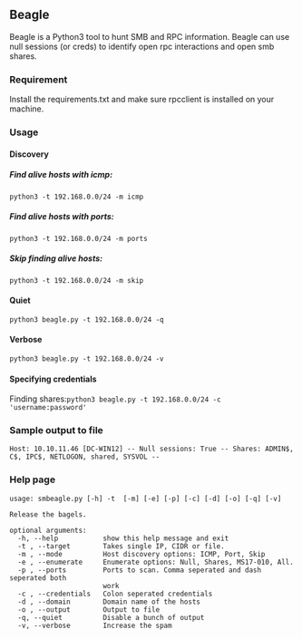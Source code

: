 ## Beagle
<p>Beagle is a Python3 tool to hunt SMB and RPC information. Beagle can use null sessions (or creds) to identify open rpc interactions and open smb shares.</p>

### Requirement
Install the requirements.txt and make sure rpcclient is installed on your machine.

### Usage

#### Discovery
##### Find alive hosts with icmp:
```python3 -t 192.168.0.0/24 -m icmp```
##### Find alive hosts with ports:
```python3 -t 192.168.0.0/24 -m ports```
##### Skip finding alive hosts:
```python3 -t 192.168.0.0/24 -m skip```

#### Quiet
```python3 beagle.py -t 192.168.0.0/24 -q```

#### Verbose
```python3 beagle.py -t 192.168.0.0/24 -v```


#### Specifying credentials
Finding shares:```python3 beagle.py -t 192.168.0.0/24 -c 'username:password'```

### Sample output to file
```
Host: 10.10.11.46 [DC-WIN12] -- Null sessions: True -- Shares: ADMIN$, C$, IPC$, NETLOGON, shared, SYSVOL -- 
```

### Help page
```
usage: smbeagle.py [-h] -t  [-m] [-e] [-p] [-c] [-d] [-o] [-q] [-v]

Release the bagels.

optional arguments:
  -h, --help           show this help message and exit
  -t , --target        Takes single IP, CIDR or file.
  -m , --mode          Host discovery options: ICMP, Port, Skip
  -e , --enumerate     Enumerate options: Null, Shares, MS17-010, All.
  -p , --ports         Ports to scan. Comma seperated and dash seperated both
                       work
  -c , --credentials   Colon seperated credentials
  -d , --domain        Domain name of the hosts
  -o , --output        Output to file
  -q, --quiet          Disable a bunch of output
  -v, --verbose        Increase the spam
  ```
